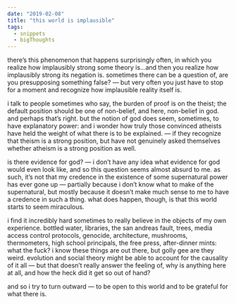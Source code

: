 ```yaml
---
date: "2019-02-08"
title: "this world is implausible"
tags:
  - snippets
  - bigThoughts
---
```

there’s this phenomenon that happens surprisingly often, in which you realize how implausibly strong some theory is…and then you realize how implausibly strong its negation is. sometimes there can be a question of, are you presupposing something false? — but very often you just have to stop for a moment and recognize how implausible reality itself is.

i talk to people sometimes who say, the burden of proof is on the theist; the default position should be one of non-belief, and here, non-belief in god. and perhaps that’s right. but the notion of god does seem, sometimes, to have explanatory power: and i wonder how truly those convinced atheists have held the weight of what there is to be explained. — if they recognize that theism is a strong position, but have not genuinely asked themselves whether atheism is a strong position as well.

is there evidence for god? — i don’t have any idea what evidence for god would even look like, and so this question seems almost absurd to me.  as such, it’s not that my credence in the existence of some supernatural power has ever gone up — partially because i don’t know what to make of the supernatural, but mostly because it doesn’t make much sense to me to have a credence in such a thing. what does happen, though, is that this world starts to seem miraculous.

i find it incredibly hard sometimes to really believe in the objects of my own experience. bottled water, libraries, the san andreas fault, trees, media access control protocols, genocide, architecture, mushrooms, thermometers, high school principals, the free press, after-dinner mints: what the fuck? i know these things are out there, but golly gee are they weird. evolution and social theory might be able to account for the causality of it all — but that doesn’t really answer the feeling of, why is anything here at all, and how the heck did it get so out of hand?

and so i try to turn outward — to be open to this world and to be grateful for what there is.
